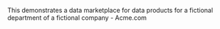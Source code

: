 This demonstrates a data marketplace for data products for a fictional department of a fictional company - Acme.com